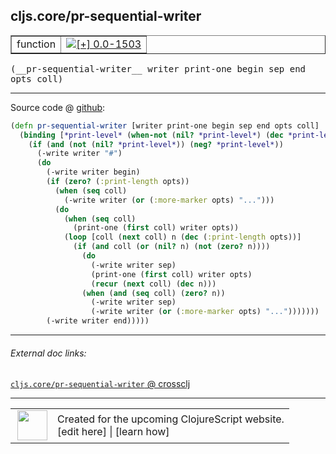 ## cljs.core/pr-sequential-writer



 <table border="1">
<tr>
<td>function</td>
<td><a href="https://github.com/cljsinfo/cljs-api-docs/tree/0.0-1503"><img valign="middle" alt="[+] 0.0-1503" title="Added in 0.0-1503" src="https://img.shields.io/badge/+-0.0--1503-lightgrey.svg"></a> </td>
</tr>
</table>


 <samp>
(__pr-sequential-writer__ writer print-one begin sep end opts coll)<br>
</samp>

---







Source code @ [github](https://github.com/clojure/clojurescript/blob/r1.7.170/src/main/cljs/cljs/core.cljs#L8737-L8758):

```clj
(defn pr-sequential-writer [writer print-one begin sep end opts coll]
  (binding [*print-level* (when-not (nil? *print-level*) (dec *print-level*))]
    (if (and (not (nil? *print-level*)) (neg? *print-level*))
      (-write writer "#")
      (do
        (-write writer begin)
        (if (zero? (:print-length opts))
          (when (seq coll)
            (-write writer (or (:more-marker opts) "...")))
          (do
            (when (seq coll)
              (print-one (first coll) writer opts))
            (loop [coll (next coll) n (dec (:print-length opts))]
              (if (and coll (or (nil? n) (not (zero? n))))
                (do
                  (-write writer sep)
                  (print-one (first coll) writer opts)
                  (recur (next coll) (dec n)))
                (when (and (seq coll) (zero? n))
                  (-write writer sep)
                  (-write writer (or (:more-marker opts) "...")))))))
        (-write writer end)))))
```

<!--
Repo - tag - source tree - lines:

 <pre>
clojurescript @ r1.7.170
└── src
    └── main
        └── cljs
            └── cljs
                └── <ins>[core.cljs:8737-8758](https://github.com/clojure/clojurescript/blob/r1.7.170/src/main/cljs/cljs/core.cljs#L8737-L8758)</ins>
</pre>

-->

---



###### External doc links:

[`cljs.core/pr-sequential-writer` @ crossclj](http://crossclj.info/fun/cljs.core.cljs/pr-sequential-writer.html)<br>

---

 <table>
<tr><td>
<img valign="middle" align="right" width="48px" src="http://i.imgur.com/Hi20huC.png">
</td><td>
Created for the upcoming ClojureScript website.<br>
[edit here] | [learn how]
</td></tr></table>

[edit here]:https://github.com/cljsinfo/cljs-api-docs/blob/master/cljsdoc/cljs.core/pr-sequential-writer.cljsdoc
[learn how]:https://github.com/cljsinfo/cljs-api-docs/wiki/cljsdoc-files

<!--

This information was too distracting to show to readers, but I'll leave it
commented here since it is helpful to:

- pretty-print the data used to generate this document
- and show how to retrieve that data



The API data for this symbol:

```clj
{:ns "cljs.core",
 :name "pr-sequential-writer",
 :type "function",
 :signature ["[writer print-one begin sep end opts coll]"],
 :source {:code "(defn pr-sequential-writer [writer print-one begin sep end opts coll]\n  (binding [*print-level* (when-not (nil? *print-level*) (dec *print-level*))]\n    (if (and (not (nil? *print-level*)) (neg? *print-level*))\n      (-write writer \"#\")\n      (do\n        (-write writer begin)\n        (if (zero? (:print-length opts))\n          (when (seq coll)\n            (-write writer (or (:more-marker opts) \"...\")))\n          (do\n            (when (seq coll)\n              (print-one (first coll) writer opts))\n            (loop [coll (next coll) n (dec (:print-length opts))]\n              (if (and coll (or (nil? n) (not (zero? n))))\n                (do\n                  (-write writer sep)\n                  (print-one (first coll) writer opts)\n                  (recur (next coll) (dec n)))\n                (when (and (seq coll) (zero? n))\n                  (-write writer sep)\n                  (-write writer (or (:more-marker opts) \"...\")))))))\n        (-write writer end)))))",
          :title "Source code",
          :repo "clojurescript",
          :tag "r1.7.170",
          :filename "src/main/cljs/cljs/core.cljs",
          :lines [8737 8758]},
 :full-name "cljs.core/pr-sequential-writer",
 :full-name-encode "cljs.core/pr-sequential-writer",
 :history [["+" "0.0-1503"]]}

```

Retrieve the API data for this symbol:

```clj
;; from Clojure REPL
(require '[clojure.edn :as edn])
(-> (slurp "https://raw.githubusercontent.com/cljsinfo/cljs-api-docs/catalog/cljs-api.edn")
    (edn/read-string)
    (get-in [:symbols "cljs.core/pr-sequential-writer"]))
```

-->
